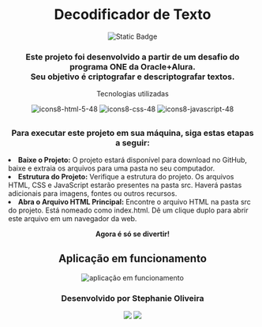 <h1 align="center">Decodificador de Texto</h1>

<div align="center"> 
  
![Static Badge](https://img.shields.io/badge/status-finished-3168D8)

</div>

<h3 align="center">Este projeto foi desenvolvido a partir de um desafio do programa ONE da Oracle+Alura.<br> Seu objetivo é criptografar e descriptografar textos.</h3>

<div align="center">
  <p>Tecnologias utilizadas</p> 

  ![icons8-html-5-48](https://github.com/Stephanie-Ingrid/Challenge-ONE-Decoder/assets/98422190/23b9e396-c842-4e1c-94c8-5801607b3eda)
  ![icons8-css-48](https://github.com/Stephanie-Ingrid/Challenge-ONE-Decoder/assets/98422190/cb71fb8a-9104-4ee1-8b74-6d4dfc008b28)
  ![icons8-javascript-48](https://github.com/Stephanie-Ingrid/Challenge-ONE-Decoder/assets/98422190/3d3f2ed1-6e14-4efe-9d1a-bbe44f28df08)
  

</div>

  ##
  

<div align="center">
  <h3>Para executar este projeto em sua máquina, siga estas etapas a seguir:</h3>
</div>

<p>
<li><strong>Baixe o Projeto:</strong> O projeto estará disponível para download no GitHub, baixe e extraia os arquivos para uma pasta no seu computador.</li>

<li><strong>Estrutura do Projeto:</strong> Verifique a estrutura do projeto. Os arquivos HTML, CSS e JavaScript estarão presentes na pasta src. Haverá pastas adicionais para imagens, fontes ou outros recursos.</li>

<li><strong>Abra o Arquivo HTML Principal:</strong> Encontre o arquivo HTML na pasta src do projeto. Está nomeado como index.html. Dê um clique duplo para abrir este arquivo em um navegador da web.</li>
</p>

<div align="center">
   <p><strong>Agora é só se divertir!</strong></p>
   
  
  ##
  
  <h2>Aplicação em funcionamento</h2>
  
  ![aplicação em funcionamento](https://github.com/Stephanie-Ingrid/Challenge-ONE-Decoder/assets/98422190/324f6f00-8aba-417e-b417-dfa0b258ef7b)

  
  <div align="center">
    <h3>Desenvolvido por Stephanie Oliveira</h3>
      <a href="https://www.linkedin.com/in/stephanie-ingrid-oliveira/" target="_blank"><img src="https://img.shields.io/badge/-LinkedIn-%230077B5?style=for-the-badge&logo=linkedin&logoColor=white" target="_blank"></a> 
      <a href = "mailto:stephanieoliveira.dev@gmail.com"><img src="https://img.shields.io/badge/-Gmail-%23333?style=for-the-badge&logo=gmail&logoColor=white" target="_blank"></a>
  </div>

</div>


